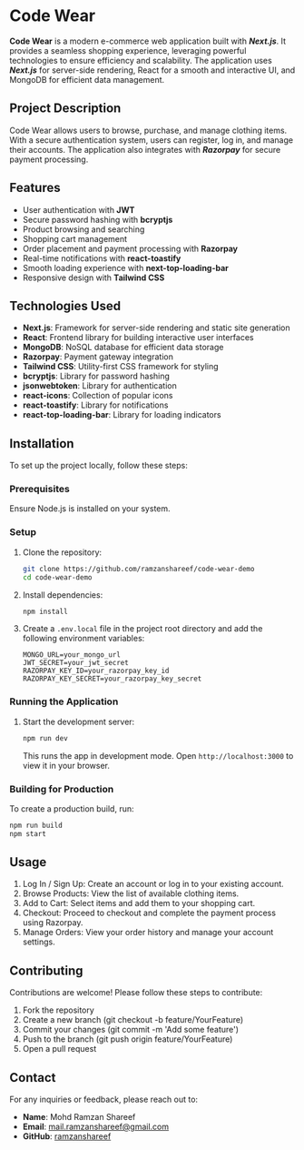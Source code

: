 # Code Wear

**Code Wear** is a modern e-commerce web application built with **_Next.js_**. It provides a seamless shopping experience, leveraging powerful technologies to ensure efficiency and scalability. The application uses _**Next.js**_ for server-side rendering, React for a smooth and interactive UI, and MongoDB for efficient data management.

## Project Description

Code Wear allows users to browse, purchase, and manage clothing items. With a secure authentication system, users can register, log in, and manage their accounts. The application also integrates with **_Razorpay_** for secure payment processing.

## Features

- User authentication with **JWT**
- Secure password hashing with **bcryptjs**
- Product browsing and searching
- Shopping cart management
- Order placement and payment processing with **Razorpay**
- Real-time notifications with **react-toastify**
- Smooth loading experience with **next-top-loading-bar**
- Responsive design with **Tailwind CSS**

## Technologies Used

- **Next.js**: Framework for server-side rendering and static site generation
- **React**: Frontend library for building interactive user interfaces
- **MongoDB**: NoSQL database for efficient data storage
- **Razorpay**: Payment gateway integration
- **Tailwind CSS**: Utility-first CSS framework for styling
- **bcryptjs**: Library for password hashing
- **jsonwebtoken**: Library for authentication
- **react-icons**: Collection of popular icons
- **react-toastify**: Library for notifications
- **react-top-loading-bar**: Library for loading indicators

## Installation

To set up the project locally, follow these steps:

### Prerequisites

Ensure Node.js is installed on your system.

### Setup

1. Clone the repository:
    ```sh
    git clone https://github.com/ramzanshareef/code-wear-demo
    cd code-wear-demo
    ```

2. Install dependencies:
    ```sh
    npm install
    ```

3. Create a `.env.local` file in the project root directory and add the following environment variables:
    ```env
    MONGO_URL=your_mongo_url
    JWT_SECRET=your_jwt_secret
    RAZORPAY_KEY_ID=your_razorpay_key_id
    RAZORPAY_KEY_SECRET=your_razorpay_key_secret
    ```

### Running the Application

1. Start the development server:
    ```sh
    npm run dev
    ```
    This runs the app in development mode. Open `http://localhost:3000` to view it in your browser.

### Building for Production

To create a production build, run:
```sh
npm run build
npm start
```

## Usage
1. Log In / Sign Up: Create an account or log in to your existing account.
2. Browse Products: View the list of available clothing items.
3. Add to Cart: Select items and add them to your shopping cart.
4. Checkout: Proceed to checkout and complete the payment process using Razorpay.
5. Manage Orders: View your order history and manage your account settings.

## Contributing

Contributions are welcome! Please follow these steps to contribute:

1. Fork the repository
2. Create a new branch (git checkout -b feature/YourFeature)
3. Commit your changes (git commit -m 'Add some feature')
4. Push to the branch (git push origin feature/YourFeature)
5. Open a pull request

## Contact

For any inquiries or feedback, please reach out to:
- **Name**: Mohd Ramzan Shareef
- **Email**: mail.ramzanshareef@gmail.com
- **GitHub**: [ramzanshareef](https://github.com/ramzanshareef)
